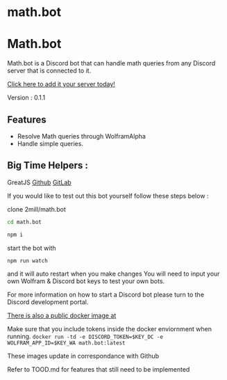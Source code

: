 # math.bot

# Math.bot

Math.bot is a Discord bot that can handle math queries from any Discord server that is connected to it.

[Click here to add it your server today!](https://discordapp.com/api/oauth2/authorize?client_id=621533275919220766&permissions=2048&scope=bot)

Version : 0.1.1

## Features

-   Resolve Math queries through WolframAlpha
-   Handle simple queries.

## Big Time Helpers :

GreatJS
[Github](https://github.com/jacobcoughenour)
[GitLab](https://gitlab.com/jacobcoughenour)

If you would like to test out this bot yourself follow these steps below :

clone 2mill/math.bot

```sh
cd math.bot
```

```sh
npm i
```

start the bot with

```sh
npm run watch
```

and it will auto restart when you make changes
You will need to input your own Wolfram & Discord bot keys to test your own bots.

For more information on how to start a Discord bot please turn to the Discord development portal.

[There is also a public docker image at](https://hub.docker.com/2mill/math.bot)

Make sure that you include tokens inside the docker enviornment when running.
`docker run -td -e DISCORD_TOKEN=$KEY_DC -e WOLFRAM_APP_ID=$KEY_WA math.bot:latest`

These images update in correspondance with Github

Refer to TOOD.md for features that still need to be implemented
